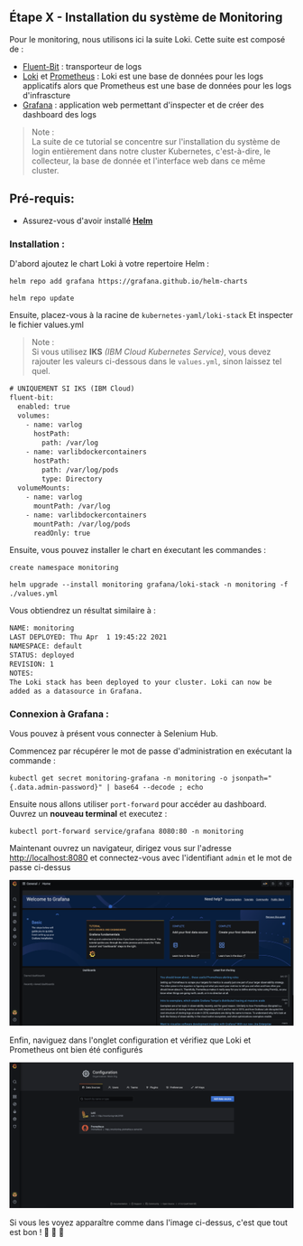 ## Étape X - Installation du système de Monitoring

Pour le monitoring, nous utilisons ici la suite Loki. Cette suite est composé de :

-   [Fluent-Bit](https://fluentbit.io/) : transporteur de logs
-   [Loki](https://grafana.com/oss/loki/) et [Prometheus](https://prometheus.io/) : Loki est une base de données pour les logs applicatifs alors que Prometheus est une base de données pour les logs d'infrascture
-   [Grafana](https://grafana.com/) : application web permettant d'inspecter et de créer des dashboard des logs

> Note :  
> La suite de ce tutorial se concentre sur l'installation du système de login entièrement dans notre cluster Kubernetes, c'est-à-dire, le collecteur, la base de donnée et l'interface web dans ce même cluster.

## Pré-requis:

-   Assurez-vous d'avoir installé **[Helm](https://helm.sh/)**

### Installation :

D'abord ajoutez le chart Loki à votre repertoire Helm :

```
helm repo add grafana https://grafana.github.io/helm-charts
```

```
helm repo update
```

Ensuite, placez-vous à la racine de `kubernetes-yaml/loki-stack`
Et inspecter le fichier values.yml

> Note :  
> Si vous utilisez **IKS** _(IBM Cloud Kubernetes Service)_, vous devez rajouter les valeurs ci-dessous dans le `values.yml`, sinon laissez tel quel.

```
# UNIQUEMENT SI IKS (IBM Cloud)
fluent-bit:
  enabled: true
  volumes:
    - name: varlog
      hostPath:
        path: /var/log
    - name: varlibdockercontainers
      hostPath:
        path: /var/log/pods
        type: Directory
  volumeMounts:
    - name: varlog
      mountPath: /var/log
    - name: varlibdockercontainers
      mountPath: /var/log/pods
      readOnly: true
```

Ensuite, vous pouvez installer le chart en éxecutant les commandes :

```
create namespace monitoring
```

```
helm upgrade --install monitoring grafana/loki-stack -n monitoring -f ./values.yml
```

Vous obtiendrez un résultat similaire à :

```
NAME: monitoring
LAST DEPLOYED: Thu Apr  1 19:45:22 2021
NAMESPACE: default
STATUS: deployed
REVISION: 1
NOTES:
The Loki stack has been deployed to your cluster. Loki can now be added as a datasource in Grafana.
```

### Connexion à Grafana :

Vous pouvez à présent vous connecter à Selenium Hub.

Commencez par récupérer le mot de passe d'administration en exécutant la commande :

```
kubectl get secret monitoring-grafana -n monitoring -o jsonpath="{.data.admin-password}" | base64 --decode ; echo
```

Ensuite nous allons utiliser `port-forward` pour accéder au dashboard.
Ouvrez un **nouveau terminal** et executez :

```
kubectl port-forward service/grafana 8080:80 -n monitoring
```

Maintenant ouvrez un navigateur, dirigez vous sur l'adresse [http://localhost:8080](http://localhost:8080) et connectez-vous avec l'identifiant `admin` et le mot de passe ci-dessus

![Grafana Dashboard](./images/grafana-dashboard.png)

Enfin, naviguez dans l'onglet configuration et vérifiez que Loki et Prometheus ont bien été configurés

![Grafana Config](./images/grafana-config.png)

Si vous les voyez apparaître comme dans l'image ci-dessus, c'est que tout est bon ! :clap: :clap: :clap:
